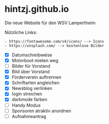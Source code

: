 # hintzj.github.io
Die neue Website für den WSV Lampertheim

Nützliche Links:

    - https://fontawesome.com/v4/icons/ --> Icons
    - https://unsplash.com/ --> kostenlose Bilder

- [x] Datumschreibweise
- [x] Motorboot mieten weg
- [ ] Bilder für Vorstand
- [x] Bild über Vorstand
- [x] Förderverein auftrennen
- [x] Schriftarten angleichen
- [x] Newsblog verlinken
- [x] login streichen
- [x] darkmode farben
- [ ] Handy Modus
- [ ] Sponsoren atraktiv anordnen
- [ ] Aufnahmeantrag
